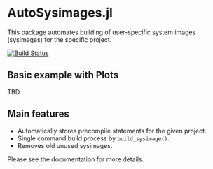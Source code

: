 # AutoSysimages.jl
This package automates building of user-specific system images (sysimages) for the specific project.  

[![Build Status](https://github.com/petvana/AutoSysimages.jl/workflows/Runtests/badge.svg)](https://github.com/petvana/AutoSysimages.jl/actions/workflows/Runtests.yml)

## Basic example with Plots

TBD

## Main features
- Automatically stores precompile statements for the given project.
- Single command build process by `build_sysimage()`.
- Removes old unused sysimages.

Please see the documentation for more details.
